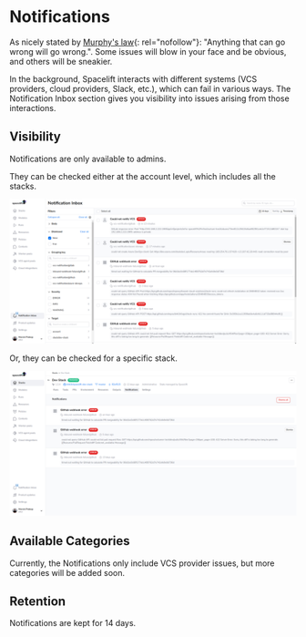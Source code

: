 # Notifications

As nicely stated by [Murphy's law](https://en.wikipedia.org/wiki/Murphy%27s_law){: rel="nofollow"}: "Anything that can go wrong will go wrong.". Some issues will blow in your face and be obvious, and others will be sneakier.

In the background, Spacelift interacts with different systems (VCS providers, cloud providers, Slack, etc.), which can fail in various ways. The Notification Inbox section gives you visibility into issues arising from those interactions.

## Visibility

Notifications are only available to admins.

They can be checked either at the account level, which includes all the stacks.

![](../assets/screenshots/notifications-account-level.png)

Or, they can be checked for a specific stack.

![](../assets/screenshots/notifications-stack-level.png)

## Available Categories

Currently, the Notifications only include VCS provider issues, but more categories will be added soon.

## Retention

Notifications are kept for 14 days.
